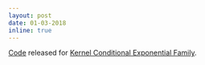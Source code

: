 ```yaml
---
layout: post
date: 01-03-2018
inline: true
---
```



[Code](https://github.com/MichaelArbel/KCEF) released for [Kernel Conditional Exponential Family](https://arxiv.org/abs/1711.05363).

